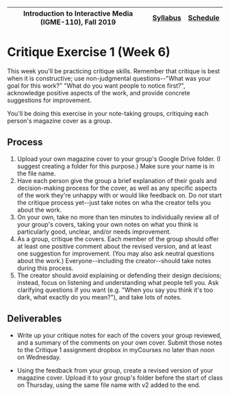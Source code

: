 <a name="start"></a>

|  Introduction to Interactive Media (IGME-110), Fall 2019 | [Syllabus](https://lawleyfall2019.github.io/110-fall2019/) | [Schedule](https://lawleyfall2019.github.io/110-fall2019/schedule.html#week6) |
|----|----|----|

# Critique Exercise 1 (Week 6)

This week you'll be practicing critique skills. Remember that critique is best when it is constructive; use non-judgmental questions--"What was your goal for this work?" "What do you want people to notice first?", acknowledge positive aspects of the work, and provide concrete suggestions for improvement. 

You'll be doing this exercise in your note-taking groups, critiquing each person's magazine cover as a group.  

## Process

1. Upload your own magazine cover to your group's Google Drive folder. (I suggest creating a folder for this purpose.) Make sure your name is in the file name.
1. Have each person give the group a brief explanation of their goals and decision-making process for the cover, as well as any specific aspects of the work they're unhappy with or would like feedback on. Do *not* start the critique process yet--just take notes on wha the creator tells you about the work. 
1. On your own, take no more than ten minutes to individually review all of your group's covers, taking your own notes on what you think is particularly good, unclear, and/or needs improvement.  
1. As a group, critique the covers. Each member of the group should offer at least one positive comment about the revised version, and at least one suggestion for improvement. (You may also ask neutral questions about the work.) Everyone--including the creator--should take notes during this process. 
1. The creator should avoid explaining or defending their design decisions; instead, focus on listening and understanding what people tell you. Ask clarifying questions if you want (e.g. "When you say you think it's too dark, what exactly do you mean?"), and take lots of notes. 


## Deliverables

* Write up your critique notes for each of the covers your group reviewed, and a summary of the comments on your own cover. Submit those notes to the Critique 1 assignment dropbox in myCourses no later than noon on Wednesday.  

* Using the feedback from your group, create a revised version of your magazine cover. Upload it to your group's folder before the start of class on Thursday, using the same file name with v2 added to the end. 
